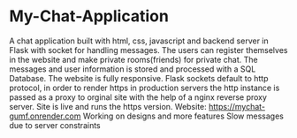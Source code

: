 # My-Chat-Application
A chat application built with html, css, javascript and backend server in Flask with socket for handling messages. The users can register themselves in the website and make private rooms(friends) for private chat. The messages and user information is stored and processed with a SQL Database. The website is fully responsive.
Flask sockets default to http protocol, in order to render https in production servers the http instance is passed as a proxy to orginal site with the help of a nginx reverse proxy server. Site is live and runs the https version. 
Website: https://mychat-gumf.onrender.com
Working on designs and more features
Slow messages due to server constraints
